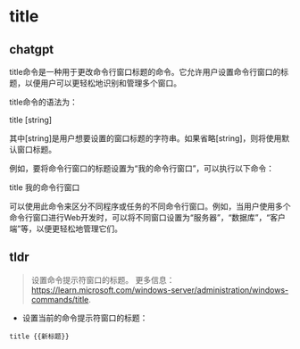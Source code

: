 # title 
## chatgpt 
title命令是一种用于更改命令行窗口标题的命令。它允许用户设置命令行窗口的标题，以便用户可以更轻松地识别和管理多个窗口。

title命令的语法为：

title [string]

其中[string]是用户想要设置的窗口标题的字符串。如果省略[string]，则将使用默认窗口标题。

例如，要将命令行窗口的标题设置为“我的命令行窗口”，可以执行以下命令：

title 我的命令行窗口

可以使用此命令来区分不同程序或任务的不同命令行窗口。例如，当用户使用多个命令行窗口进行Web开发时，可以将不同窗口设置为“服务器”，“数据库”，“客户端”等，以便更轻松地管理它们。 

## tldr 
 
> 设置命令提示符窗口的标题。
> 更多信息：<https://learn.microsoft.com/windows-server/administration/windows-commands/title>.

- 设置当前的命令提示符窗口的标题：

`title {{新标题}}`
